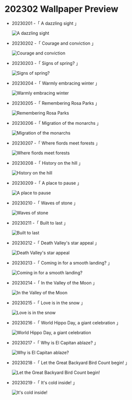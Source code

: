 # 202302 Wallpaper Preview 
- 20230201 -「 A dazzling sight 」
  ![A dazzling sight](https://bing.com/th?id=OHR.ZebraTrio_EN-US4742257683_UHD.jpg&rf=LaDigue_UHD.jpg&pid=hp&w=3840&h=2160&rs=1&c=4) 
- 20230202 -「 Courage and conviction 」
  ![Courage and conviction](https://bing.com/th?id=OHR.LittleRockNine_EN-US4940477720_UHD.jpg&rf=LaDigue_UHD.jpg&pid=hp&w=3840&h=2160&rs=1&c=4) 
- 20230203 -「 Signs of spring? 」
  ![Signs of spring?](https://bing.com/th?id=OHR.GroundhogThree_EN-US2975789647_UHD.jpg&rf=LaDigue_UHD.jpg&pid=hp&w=3840&h=2160&rs=1&c=4) 
- 20230204 -「 Warmly embracing winter 」
  ![Warmly embracing winter](https://bing.com/th?id=OHR.QuebecFrontenac_EN-US3034032069_UHD.jpg&rf=LaDigue_UHD.jpg&pid=hp&w=3840&h=2160&rs=1&c=4) 
- 20230205 -「 Remembering Rosa Parks 」
  ![Remembering Rosa Parks](https://bing.com/th?id=OHR.RosaParksBus_EN-US3109740887_UHD.jpg&rf=LaDigue_UHD.jpg&pid=hp&w=3840&h=2160&rs=1&c=4) 
- 20230206 -「 Migration of the monarchs 」
  ![Migration of the monarchs](https://bing.com/th?id=OHR.MonarchPismo_EN-US3162751009_UHD.jpg&rf=LaDigue_UHD.jpg&pid=hp&w=3840&h=2160&rs=1&c=4) 
- 20230207 -「 Where fiords meet forests 」
  ![Where fiords meet forests](https://bing.com/th?id=OHR.WaitangiFjordlandNP_EN-US6375624505_UHD.jpg&rf=LaDigue_UHD.jpg&pid=hp&w=3840&h=2160&rs=1&c=4) 
- 20230208 -「 History on the hill 」
  ![History on the hill](https://bing.com/th?id=OHR.MedievalLabro_EN-US3411281136_UHD.jpg&rf=LaDigue_UHD.jpg&pid=hp&w=3840&h=2160&rs=1&c=4) 
- 20230209 -「 A place to pause 」
  ![A place to pause](https://bing.com/th?id=OHR.NorwayRestArea_EN-US3474268008_UHD.jpg&rf=LaDigue_UHD.jpg&pid=hp&w=3840&h=2160&rs=1&c=4) 
- 20230210 -「 Waves of stone 」
  ![Waves of stone](https://bing.com/th?id=OHR.LowerAntelopeAZ_EN-US3547494170_UHD.jpg&rf=LaDigue_UHD.jpg&pid=hp&w=3840&h=2160&rs=1&c=4) 
- 20230211 -「 Built to last 」
  ![Built to last](https://bing.com/th?id=OHR.EpidaurusGreece_EN-US0957261511_UHD.jpg&rf=LaDigue_UHD.jpg&pid=hp&w=3840&h=2160&rs=1&c=4) 
- 20230212 -「 Death Valley's star appeal 」
  ![Death Valley's star appeal](https://bing.com/th?id=OHR.DarkSkiesDV_EN-US5129041284_UHD.jpg&rf=LaDigue_UHD.jpg&pid=hp&w=3840&h=2160&rs=1&c=4) 
- 20230213 -「 Coming in for a smooth landing? 」
  ![Coming in for a smooth landing?](https://bing.com/th?id=OHR.BoobyDarwinDay_EN-US7558308740_UHD.jpg&rf=LaDigue_UHD.jpg&pid=hp&w=3840&h=2160&rs=1&c=4) 
- 20230214 -「 In the Valley of the Moon 」
  ![In the Valley of the Moon](https://bing.com/th?id=OHR.MoonValley_EN-US1284273095_UHD.jpg&rf=LaDigue_UHD.jpg&pid=hp&w=3840&h=2160&rs=1&c=4) 
- 20230215 -「 Love is in the snow 」
  ![Love is in the snow](https://bing.com/th?id=OHR.OtaruIgloo_EN-US1380797135_UHD.jpg&rf=LaDigue_UHD.jpg&pid=hp&w=3840&h=2160&rs=1&c=4) 
- 20230216 -「 World Hippo Day, a giant celebration 」
  ![World Hippo Day, a giant celebration](https://bing.com/th?id=OHR.HippoDayChobe_EN-US1475666654_UHD.jpg&rf=LaDigue_UHD.jpg&pid=hp&w=3840&h=2160&rs=1&c=4) 
- 20230217 -「 Why is El Capitan ablaze? 」
  ![Why is El Capitan ablaze?](https://bing.com/th?id=OHR.FireFallYosemite_EN-US1696286356_UHD.jpg&rf=LaDigue_UHD.jpg&pid=hp&w=3840&h=2160&rs=1&c=4) 
- 20230218 -「 Let the Great Backyard Bird Count begin! 」
  ![Let the Great Backyard Bird Count begin!](https://bing.com/th?id=OHR.BirdcountAllen_EN-US1766542066_UHD.jpg&rf=LaDigue_UHD.jpg&pid=hp&w=3840&h=2160&rs=1&c=4) 
- 20230219 -「 It's cold inside! 」
  ![It's cold inside!](https://bing.com/th?id=OHR.EbenIceCave_EN-US1839710567_UHD.jpg&rf=LaDigue_UHD.jpg&pid=hp&w=3840&h=2160&rs=1&c=4) 
